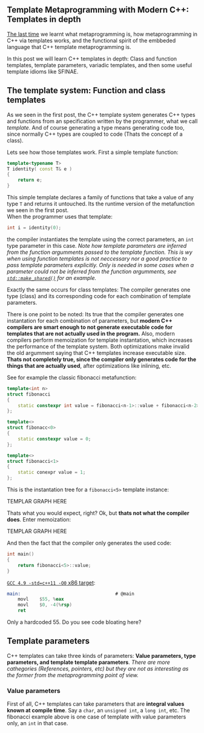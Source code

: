 ## Template Metaprogramming with Modern C++: Templates in depth

[The last time]() we learnt what metaprogramming is, how metaprogramming in C++ via templates works, and the functional spirit of the embbeded language that C++ template metaprogramming is.

In this post we will learn C++ templates in depth: Class and function templates, template parameters, variadic templates, and then some useful template idioms like SFINAE.

## The template system: Function and class templates

As we seen in the first post, the C++ template system generates C++ types and functions from an specification written by the programmer, what we call *template*. And of course generating a type means generating code too, since normally C++ types are coupled to code (Thats the concept of a class). 

Lets see how those templates work. First a simple template function:

``` cpp
template<typename T>
T identity( const T& e )
{
	return e;
}
```

This simple template declares a family of functions that take a value of any type `T` and returns it untouched. Its the runtime version of the metafunction we seen in the first post.  
When the programmer uses that template:

``` cpp
int i = identity(0);
```

the compiler instantiates the template using the correct parameters, an `int` type parameter in this case. 
*Note how template parameters are inferred from the function argumments passed to the template function. This is wy when using function templates is not neccessary nor a good practice to pass template parameters explicitly. Only is needed in some cases when a parameter could not be inferred from the function argumments, see [`std::make_shared()`](http://en.cppreference.com/w/cpp/memory/shared_ptr/make_shared) for an example.*

Exactly the same occurs for class templates: The compiler generates one type (class) and its corresponding code for each combination of template parameters.

There is one point to be noted: Its true that the compiler generates one instantation for each combination of parameters, but **modern C++ compilers are smart enough to not generate executable code for templates that are not actually used in the program.** Also, modern compilers perform memoization for template instantation, which increases the performance of the template system. Both optimizations make invalid the old argumment saying that C++ templates increase executable size. **Thats not completely true, since the compiler only generates code for the things that are actually used**, after optimizations like inlining, etc.

See for example the classic fibonacci metafunction:

``` cpp
template<int n>
struct fibonacci
{
	static constexpr int value = fibonacci<n-1>::value + fibonacci<n-2>::value;
};

template<>
struct fibonacc<0>
{
	static constexpr value = 0;
};

template<>
struct fibonacci<1>
{
	static conexpr value = 1;
};
```
This is the instantation tree for a `fibonacci<5>` template instance:

TEMPLAR GRAPH HERE

Thats what you would expect, right? Ok, but **thats not what the compiler does**. Enter memoization:

TEMPLAR GRAPH HERE

And then the fact that the compiler only generates the used code:

``` cpp
int main()
{
    return fibonacci<5>::value;
}
```
[`GCC 4.9 -std=c++11 -O0` x86 target](http://goo.gl/OxoYNz):
``` asm
main:                                   # @main
	movl	$55, %eax
	movl	$0, -4(%rsp)
	ret
```
Only a hardcoded 55. Do you see code bloating here?

## Template parameters

C++ templates can take three kinds of parameters: **Value parameters, type parameters, and template template parameters**. *There are more cathegories (References, pointers, etc) but they are not as interesting as the former from the metaprogramming point of view.*

### Value parameters

First of all, C++ templates can take parameters that are **integral values known at compile time**. Say a `char`, an `unsigned int`, a `long int`, etc. The fibonacci example above is one case of template with value parameters only, an `int` in that case.


